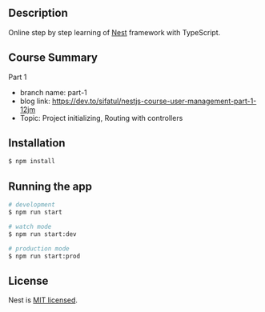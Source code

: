 ## Description

Online step by step learning of [Nest](https://github.com/nestjs/nest) framework with TypeScript.
 ## Course Summary

Part 1
- branch name:  part-1
- blog link: https://dev.to/sifatul/nestjs-course-user-management-part-1-12jm
- Topic: Project initializing, Routing with controllers
## Installation

```bash
$ npm install
```

## Running the app

```bash
# development
$ npm run start

# watch mode
$ npm run start:dev

# production mode
$ npm run start:prod
```
 


## License

Nest is [MIT licensed](LICENSE).
